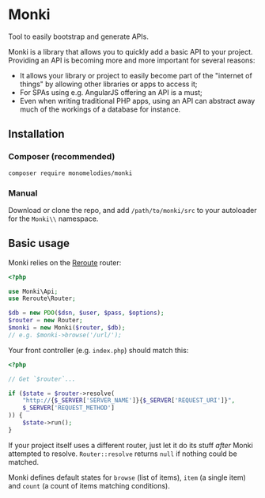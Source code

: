 # Monki
Tool to easily bootstrap and generate APIs.

Monki is a library that allows you to quickly add a basic API to your project.
Providing an API is becoming more and more important for several reasons:

- It allows your library or project to easily become part of the "internet of
  things" by allowing other libraries or apps to access it;
- For SPAs using e.g. AngularJS offering an API is a must;
- Even when writing traditional PHP apps, using an API can abstract away much
  of the workings of a database for instance.

## Installation

### Composer (recommended)

```composer require monomelodies/monki```

### Manual
Download or clone the repo, and add `/path/to/monki/src` to your autoloader for
the `Monki\\` namespace.

## Basic usage
Monki relies on the [Reroute](http://reroute.monomelodies.nl) router:

```php
<?php

use Monki\Api;
use Reroute\Router;

$db = new PDO($dsn, $user, $pass, $options);
$router = new Router;
$monki = new Monki($router, $db);
// e.g. $monki->browse('/url/');

```

Your front controller (e.g. `index.php`) should match this:

```php
<?php

// Get `$router`...

if ($state = $router->resolve(
    "http://{$_SERVER['SERVER_NAME']}{$_SERVER['REQUEST_URI']}",
    $_SERVER['REQUEST_METHOD']
)) {
    $state->run();
}

```

If your project itself uses a different router, just let it do its stuff _after_
Monki attempted to resolve. `Router::resolve` returns `null` if nothing could be
matched.

Monki defines default states for `browse` (list of items), `item` (a single
item) and `count` (a count of items matching conditions).

